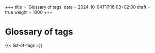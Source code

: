 +++
title = 'Glossary of tags'
date = 2024-10-04T17:16:03+02:00
draft = true
weight = 1000
+++

# Glossary of tags

{{< list-of-tags >}}
